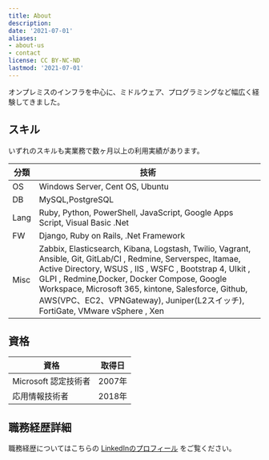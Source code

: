 ```yaml
---
title: About
description: 
date: '2021-07-01'
aliases:
- about-us
- contact
license: CC BY-NC-ND
lastmod: '2021-07-01'
---
```

オンプレミスのインフラを中心に、ミドルウェア、プログラミングなど幅広く経験してきました。

## スキル
いずれのスキルも実業務で数ヶ月以上の利用実績があります。

| 分類 | 技術|
| -------------- | ------ |
| OS | Windows Server, Cent OS, Ubuntu |
| DB| MySQL,PostgreSQL|
| Lang | Ruby, Python, PowerShell, JavaScript, Google Apps Script, Visual Basic .Net |
| FW | Django, Ruby on Rails, .Net Framework | 
| Misc| Zabbix, Elasticsearch, Kibana, Logstash, Twilio, Vagrant, Ansible, Git, GitLab/CI , Redmine, Serverspec, Itamae, Active Directory, WSUS , IIS , WSFC , Bootstrap 4, UIkit , GLPI , Redmine,Docker, Docker Compose, Google Workspace, Microsoft 365, kintone, Salesforce, Github, AWS(VPC、EC2、VPNGateway), Juniper(L2スイッチ), FortiGate, VMware vSphere , Xen|

## 資格
| 資格| 取得日 |
| -------------------- | ------ |
| Microsoft 認定技術者 | 2007年 |
| 応用情報技術者| 2018年 |

## 職務経歴詳細
職務経歴についてはこちらの [LinkedInのプロフィール](https://www.linkedin.com/in/takayuki-toyoshima/) をご覧ください。